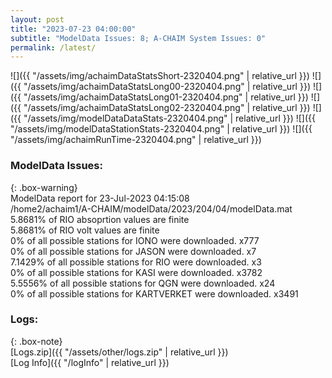 ```yaml
---
layout: post
title: "2023-07-23 04:00:00"
subtitle: "ModelData Issues: 8; A-CHAIM System Issues: 0"
permalink: /latest/
---
```


![]({{ "/assets/img/achaimDataStatsShort-2320404.png" | relative_url }})
![]({{ "/assets/img/achaimDataStatsLong00-2320404.png" | relative_url }})
![]({{ "/assets/img/achaimDataStatsLong01-2320404.png" | relative_url }})
![]({{ "/assets/img/achaimDataStatsLong02-2320404.png" | relative_url }})
![]({{ "/assets/img/modelDataDataStats-2320404.png" | relative_url }})
![]({{ "/assets/img/modelDataStationStats-2320404.png" | relative_url }})
![]({{ "/assets/img/achaimRunTime-2320404.png" | relative_url }})


### ModelData Issues:  
  
{: .box-warning}  
 ModelData report for 23-Jul-2023 04:15:08   
 /home2/achaim1/A-CHAIM/modelData/2023/204/04/modelData.mat   
 5.8681% of RIO absoprtion values are finite   
 5.8681% of RIO volt values are finite   
 0% of all possible stations for IONO were downloaded. x777   
 0% of all possible stations for JASON were downloaded. x7   
 7.1429% of all possible stations for RIO were downloaded. x3   
 0% of all possible stations for KASI were downloaded. x3782   
 5.5556% of all possible stations for QGN were downloaded. x24   
 0% of all possible stations for KARTVERKET were downloaded. x3491   
  


### Logs:  
  
{: .box-note}  
[Logs.zip]({{ "/assets/other/logs.zip" | relative_url }})  
[Log Info]({{ "/logInfo" | relative_url }})  
